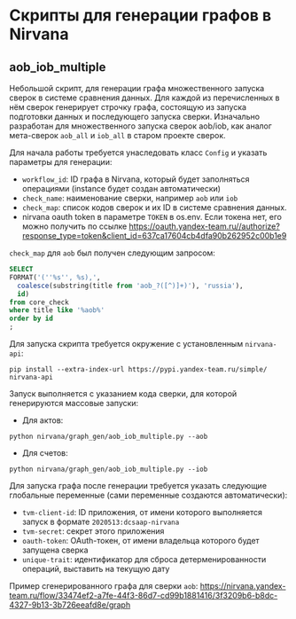 # Скрипты для генерации графов в Nirvana

## aob_iob_multiple

Небольшой скрипт, для генерации графа множественного запуска сверок в cистеме сравнения данных.
Для каждой из перечисленных в нём сверок генерирует строчку графа, состоящую из запуска подготовки данных и последующего запуска сверки.
Изначально разработан для множественного запуска сверок aob/iob, как аналог мета-сверок `aob_all` и `iob_all` в старом проекте сверок.

Для начала работы требуется унаследовать класс `Config` и указать параметры для генерации:
- `workflow_id`: ID графа в Nirvana, который будет заполняться операциями (instance будет создан автоматически)
- `check_name`: наименование сверки, например `aob` или `iob`
- `check_map`: список кодов сверок и их ID в системе сравнения данных.
- nirvana oauth token в параметре `TOKEN` в os.env. Если токена нет, его можно получить по ссылке https://oauth.yandex-team.ru//authorize?response_type=token&client_id=637ca17604cb4dfa90b262952c00b1e9

`check_map` для `aob` был получен следующим запросом:
```sql
SELECT
FORMAT('(''%s'', %s),',
  coalesce(substring(title from 'aob_?([^)]+)'), 'russia'),
  id)
from core_check
where title like '%aob%'
order by id
;
```

Для запуска скрипта требуется окружение с установленным `nirvana-api`:
```
pip install --extra-index-url https://pypi.yandex-team.ru/simple/ nirvana-api
```

Запуск выполняется с указанием кода сверки, для которой генерируются массовые запуски:
- Для актов:
```
python nirvana/graph_gen/aob_iob_multiple.py --aob
```
- Для счетов:
```
python nirvana/graph_gen/aob_iob_multiple.py --iob
```

Для запуска графа после генерации требуется указать следующие глобальные переменные (сами переменные создаются автоматически):
- `tvm-client-id`:  ID приложения, от имени которого выполняется запуск в формате `2020513:dcsaap-nirvana`
- `tvm-secret`: секрет этого приложения
- `oauth-token`: OAuth-токен, от имени владельца которого будет запущена сверка
- `unique-trait`: идентификатор для сброса детерменированности операций, выставить на текущую дату

Пример сгенерированного графа для сверки `aob`:
https://nirvana.yandex-team.ru/flow/33474ef2-a7fe-44f3-86d7-cd99b1881416/3f3209b6-b8dc-4327-9b13-3b726eeafd8e/graph
